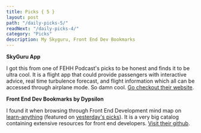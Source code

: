```yaml
---
title: Picks { 5 }
layout: post
path: "/daily-picks-5/"
readNext: "/daily-picks-4/"
category: "Picks"
description: My Skyguru, Front End Dev Bookmarks
---
```


**SkyGuru App**

I got this from one of FEHH Podcast's picks to be honest and finds it to be ultra cool. It is a flight app that could provide passengers with interactive advice, real time turbulence forecast, and flight information which all can be accessed through airplane mode. So damn cool. <a href="http://myskyguru.com/" target="_blank">Go checkout their website</a>.

**Front End Dev Bookmarks by Dypsilon**

I found it when browsing through Front End Development mind map on <a href="http://learn-anything.xyz" target="_blank">learn-anything</a> (featured on <a href="/daily-picks-4/">yesterday's picks</a>). It is a very big catalog containing extensive resources for front end developers. <a href="https://github.com/dypsilon/frontend-dev-bookmarks" target="_blank">Visit their github</a>.
